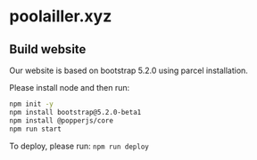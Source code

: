# poolailler.xyz

## Build website

Our website is based on bootstrap 5.2.0 using parcel installation.

Please install node and then run:

```bash
npm init -y
npm install bootstrap@5.2.0-beta1
npm install @popperjs/core
npm run start
```

To deploy, please run: `npm run deploy`
